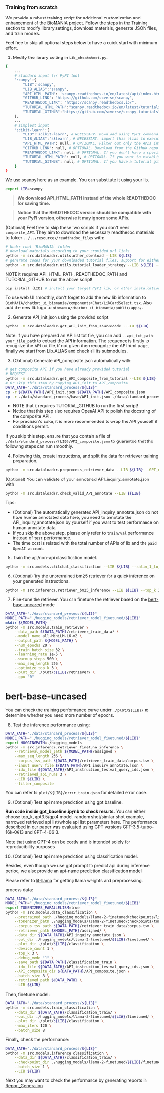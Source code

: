 
### Training from scratch

We provide a robust training script for additional customization and enhancement of the BioMANIA project. Follow the steps in the Training section to modify library settings, download materials, generate JSON files, and train models.

Feel free to skip all optional steps below to have a quick start with minimum effort.

1. Modify the library setting in `Lib_cheatsheet.py`.
```bash
{
    ...
    # standard input for PyPI tool
    'scanpy':{
        "LIB":'scanpy',
        "LIB_ALIAS":'scanpy',
        "API_HTML_PATH": 'scanpy.readthedocs.io/en/latest/api/index.html',
        "GITHUB_LINK": "https://github.com/scverse/scanpy",
        "READTHEDOC_LINK": "https://scanpy.readthedocs.io/",
        "TUTORIAL_HTML_PATH":"scanpy.readthedocs.io/en/latest/tutorials",
        "TUTORIAL_GITHUB":"https://github.com/scverse/scanpy-tutorials",
    },
    ...
    # simplest input
    'scikit-learn':{
        "LIB":'scikit-learn', # NECESSARY. Download using PyPI command. 
        "LIB_ALIAS":'sklearn', # NECESSARY. import this alias to execute.
        "API_HTML_PATH": null, # OPTIONAL. Filter out only the APIs intended for user usage
        "GITHUB_LINK": null, # OPTIONAL. Download from the Github repo if you want to use the latest version of code
        "READTHEDOC_LINK": null, # OPTIONAL. If you don't have a specific API page and want we to search API page for you from the READTHEDOC Link
        "TUTORIAL_HTML_PATH": null, # OPTIONAL. If you want to establish composite API by tutorials from readthedoc page
        "TUTORIAL_GITHUB": null, # OPTIONAL. If you have a tutorial github repo and want to use ipynbs for producing composite API
    }
}
```

We use scanpy here as an example. You can substitute it using your lib.
```bash
export LIB=scanpy
```

> **We download API_HTML_PATH instead of the whole READTHEDOC for saving time.**

> **Notice that the READTHEDOC version should be compatible with your PyPI version, otherwise it may ignore some APIs.**

(Optional) Feel free to skip these two scripts if you don't need `composite_API`. They aim to download the necessary readthedoc materials to folder `../../resources/readthedoc_files` with:
```bash
# Under root `BioMANIA` folder
# download materials according to your provided url links
python -m src.dataloader.utils.other_download --LIB ${LIB}
# generate codes for your downloaded tutorial files, support for either html, ipynb.
python -m src.dataloader.utils.tutorial_loader_strategy --LIB ${LIB} --file_type 'html'
```

NOTE it requires API_HTML_PATH, READTHEDOC_PATH and TUTORIAL_GITHUB to run the above script!

```bash
pip install {LIB} # install your target PyPI lib, or other installation methods
```

To use web UI smoothly, don't forget to add the new lib information to `BioMANIA/chatbot_ui_biomania/components/Chat/LibCardSelect.tsx`. Also add the new lib logo to `BioMANIA/chatbot_ui_biomania/public/apps/`.

2. Generate API_init.json using the provided script.
```bash
python -m src.dataloader.get_API_init_from_sourcecode --LIB ${LIB}
```

Note: If you have prepared an API list txt file, you can add `--api_txt_path your_file_path` to extract the API information. The sequence is firstly to recognize the API txt file, if not given then recognize the API html page, finally we start from Lib_ALIAS and check all its submodules.

3. (Optional) Generate API_composite.json automatically with:
```bash
# get composite API if you have already provided tutorial
# REQUEST 
python -m src.dataloader.get_API_composite_from_tutorial --LIB ${LIB}
# Or skip this step by copying API_init to API_composite
DATA_PATH="./data/standard_process/${LIB}"
cp -r ${DATA_PATH}/API_init.json ${DATA_PATH}/API_composite.json
cp -r ./data/standard_process/base/API_init.json ./data/standard_process/base/API_composite.json
```

- NOTE that it requires TUTORIAL_GITHUB to run the first script!
- Notice that this step also requires OpenAI API to polish the docstring of the composite API.  
- For precision's sake, it is more recommended to wrap the API yourself if conditions permit.

If you skip this step, ensure that you contain a file of `./data/standard_process/{LIB}/API_composite.json` to guarantee that the following steps can run smoothly.

4. Following this, create instructions, and split the data for retriever training preparation.
```bash
python -m src.dataloader.preprocess_retriever_data --LIB ${LIB} --GPT_model gpt3.5/gpt4
```

(Optional) You can validate of your annotated API_inquiry_annotate.json with 
```bash
python -m src.dataloader.check_valid_API_annotate --LIB ${LIB}
```

Tips:
- (Optional) The automatically generated API_inquiry_annotate.json do not have human annotated data here, you need to annotate the API_inquiry_annotate.json by yourself if you want to test performance on human annotate data.
- If you skip the above step, please only refer to `train/val` performance instead of `test` performance.
- The time cost is related with the total number of APIs of lib and the `paid OpenAI account`.

5. Train the api/non-api classification model.
```bash
python -m src.models.chitchat_classification --LIB ${LIB} --ratio_1_to_3 1.0 --ratio_2_to_3 1.0 --embed_method st_untrained
```

6. (Optional) Try the unpretrained bm25 retriever for a quick inference on your generated instructions.
```bash
python -m src.inference.retriever_bm25_inference --LIB ${LIB} --top_k 3
```

7. Fine-tune the retriever.
You can finetune the retriever based on the [bert-base-uncased](https://huggingface.co/bert-base-uncased) model
```bash
DATA_PATH="./data/standard_process/${LIB}"
MODEL_PATH="./hugging_models/retriever_model_finetuned/${LIB}"
mkdir ${MODEL_PATH}
python -m src.models.train_retriever \
    --data_path ${DATA_PATH}/retriever_train_data/ \
    --model_name all-MiniLM-L6-v2 \
    --output_path ${MODEL_PATH} \
    --num_epochs 20 \
    --train_batch_size 32 \
    --learning_rate 1e-5 \
    --warmup_steps 500 \
    --max_seq_length 256 \
    --optimize_top_k 3 \
    --plot_dir ./plot/${LIB}/retriever/ \
    --gpu "0"
```

# bert-base-uncased

You can check the training performance curve under `./plot/${LIB}/` to determine whether you need more number of epochs.

8. Test the inference performance using:
```bash 
DATA_PATH="./data/standard_process/${LIB}"
MODEL_PATH="./hugging_models/retriever_model_finetuned/${LIB}"
export HUGGINGPATH=./hugging_models
python -m src.inference.retriever_finetune_inference \
    --retrieval_model_path ${MODEL_PATH}/assigned \
    --max_seq_length 256 \
    --corpus_tsv_path ${DATA_PATH}/retriever_train_data/corpus.tsv \
    --input_query_file ${DATA_PATH}/API_inquiry_annotate.json \
    --idx_file ${DATA_PATH}/API_instruction_testval_query_ids.json \
    --retrieved_api_nums 3 \
    --LIB ${LIB} \
    --filter_composite 
``` 

You can refer to `plot/${LIB}/error_train.json` for detailed error case.

9. (Optional) Test api name prediction using gpt baseline.

**Run code inside gpt_baseline.ipynb to check results.** You can either choose top_k, gpt3.5/gpt4 model, random shot/similar shot example, narrowed retrieved api list/whole api list parameters here. The performance described in our paper was evaluated using GPT versions GPT-3.5-turbo-16k-0613 and GPT-4-0613.

Note that using GPT-4 can be costly and is intended solely for reproducibility purposes.

10. (Optional) Test api name prediction using classification model.

Besides, even though we use gpt prompt to predict api during inference period, we also provide an api-name prediction classification model

Please refer to [lit-llama](https://github.com/Lightning-AI/lit-llama) for getting llama weights and preprocessing. 

process data:
```bash
DATA_PATH="./data/standard_process/${LIB}"
MODEL_PATH="./hugging_models/retriever_model_finetuned/${LIB}"
export TOKENIZERS_PARALLELISM=true
python -m src.models.data_classification \
    --pretrained_path ./hugging_models/llama-2-finetuned/checkpoints/lite-llama2/lit-llama.pth \
    --tokenizer_path ./hugging_models/llama-2-finetuned/checkpoints/tokenizer.model \
    --corpus_tsv_path ${DATA_PATH}/retriever_train_data/corpus.tsv \
    --retriever_path ${MODEL_PATH}/assigned/ \
    --data_dir ${DATA_PATH}/API_inquiry_annotate.json \
    --out_dir ./hugging_models/llama-2-finetuned/${LIB}/finetuned/ \
    --plot_dir ./plot/${LIB}/classification \
    --device_count 1 \
    --top_k 3 \
    --debug_mode "1" \
    --save_path ${DATA_PATH}/classification_train \
    --idx_file ${DATA_PATH}/API_instruction_testval_query_ids.json \
    --API_composite_dir ${DATA_PATH}/API_composite.json \
    --batch_size 8 \
    --retrieved_path ${DATA_PATH} \
    --LIB ${LIB}
```

Then, finetune model:
```bash
DATA_PATH="./data/standard_process/${LIB}"
python -m src.models.train_classification \
    --data_dir ${DATA_PATH}/classification_train/ \
    --out_dir ./hugging_models/llama-2-finetuned/${LIB}/finetuned/ \
    --plot_dir ./plot/${LIB}/classification \
    --max_iters 120 \
    --batch_size 8
```

Finally, check the performance:
```bash
DATA_PATH="./data/standard_process/${LIB}"
python -m src.models.inference_classification \
    --data_dir ${DATA_PATH}/classification_train/ \
    --checkpoint_dir ./hugging_models/llama-2-finetuned/${LIB}/finetuned/combined_model_checkpoint.pth \
    --batch_size 1 \
    --LIB ${LIB}
```

Next you may want to check the performance by generating reports in [Report_Generation](./Report_Generation.md)
